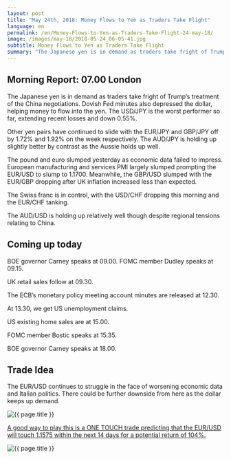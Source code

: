 ```yaml
---
layout: post
title: "May 24th, 2018: Money Flows to Yen as Traders Take Flight"
language: en
permalink: /en/Money-Flows-to-Yen-as-Traders-Take-Flight-24-may-18/
image: /images/may-18/2018-05-24_06-05-41.jpg
subtitle: Money Flows to Yen as Traders Take Flight
summary: "The Japanese yen is in demand as traders take fright of Trump’s treatment of the China negotiations. Dovish Fed minutes also depressed the dollar, helping money to flow into the yen. The USD/JPY is the worst performer so far, extending recent losses and down 0.55%"
---
```

## Morning Report: 07.00 London

The Japanese yen is in demand as traders take fright of Trump’s treatment of the China negotiations. Dovish Fed minutes also depressed the dollar, helping money to flow into the yen. The USD/JPY is the worst performer so far, extending recent losses and down 0.55%. 

Other yen pairs have continued to slide with the EUR/JPY and GBP/JPY off by 1.72% and 1.92% on the week respectively. The AUD/JPY is holding up slightly better by contrast as the Aussie holds up well. 

The pound and euro slumped yesterday as economic data failed to impress. European manufacturing and services PMI largely slumped prompting the EUR/USD to slump to 1.1700. Meanwhile, the GBP/USD slumped with the EUR/GBP dropping after UK inflation increased less than expected.

The Swiss franc is in control, with the USD/CHF dropping this morning and the EUR/CHF tanking. 

The AUD/USD is holding up relatively well though despite regional tensions relating to China. 

## Coming up today

BOE governor Carney speaks at 09.00. FOMC member Dudley speaks at 09.15. 

UK retail sales follow at 09.30. 

The ECB’s monetary policy meeting account minutes are released at 12.30. 

At 13.30, we get US unemployment claims. 

US existing home sales are at 15.00. 

FOMC member Bostic speaks at 15.35. 

BOE governor Carney speaks at 18.00. 

## Trade Idea

The EUR/USD continues to struggle in the face of worsening economic data and Italian politics. There could be further downside from here as the dollar keeps up demand.

<img class="post-image" src="{{ site.url }}/images/may-18/2018-05-24_06-05-41.jpg" alt="{{ page.title }}" title="{{ page.title }}">

<a href="%LINK%%?currency=GBP&market=forex&underlying=frxEURUSD&formname=touchnotouch&duration_amount=14&duration_units=d&expiry_type=duration&amount=10&amount_type=payout&barrier=1.1575" target="_blank">A good way to play this is a ONE TOUCH trade predicting that the EUR/USD will touch 1.1575 within the next 14 days for a potential return of 104%.</a>

<img class="post-image" src="{{ site.url }}/images/may-18/2018-05-24_06-10-48.jpg" alt="{{ page.title }}" title="{{ page.title }}">
